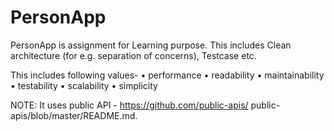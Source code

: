 # PersonApp
PersonApp is assignment for Learning purpose. This includes Clean architecture (for e.g. separation of concerns), Testcase etc.

This includes following values- 
• performance
• readability
• maintainability 
• testability
• scalability
• simplicity

NOTE: It uses public API - https://github.com/public-apis/
public-apis/blob/master/README.md.
